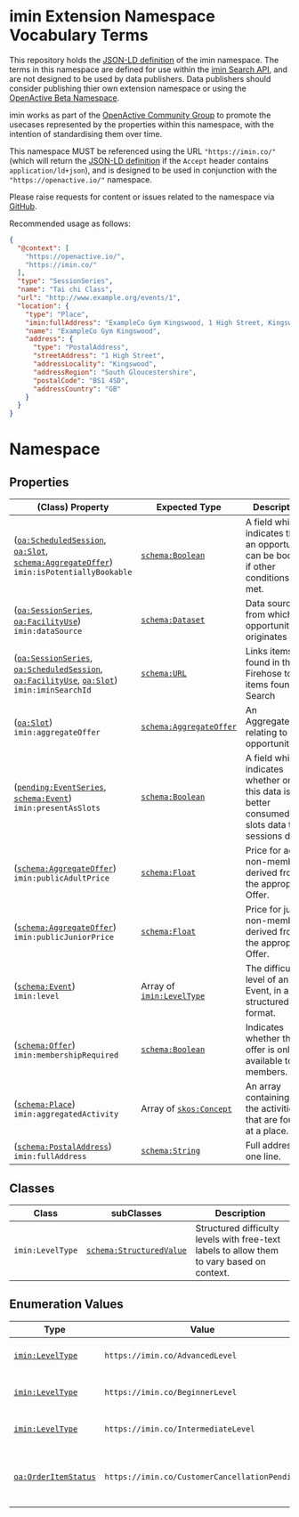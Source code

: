 # imin Extension Namespace Vocabulary Terms

This repository holds the [JSON-LD definition](https://ns.imin.co/imin.jsonld) of the imin namespace. The terms in this namespace are defined for use within the [imin Search API](https://docs.imin.co), and are not designed to be used by data publishers. Data publishers should consider publishing thier own extension namespace or using the [OpenActive Beta Namespace](https://www.openactive.io/ns-beta/).

imin works as part of the [OpenActive Community Group](https://www.w3.org/community/openactive) to promote the usecases represented by the properties within this namespace, with the intention of standardising them over time.

This namespace MUST be referenced using the URL `"https://imin.co/"` (which will return the [JSON-LD definition](https://ns.imin.co/imin.jsonld) if the `Accept` header contains `application/ld+json`), and is designed to be used in conjunction with the `"https://openactive.io/"` namespace.

Please raise requests for content or issues related to the namespace via [GitHub](https://github.com/imin-ltd/extension-namespace/issues). 

Recommended usage as follows:
```json
{
  "@context": [
    "https://openactive.io/",
    "https://imin.co/"
  ],
  "type": "SessionSeries",
  "name": "Tai chi Class",
  "url": "http://www.example.org/events/1",
  "location": {
    "type": "Place",
    "imin:fullAddress": "ExampleCo Gym Kingswood, 1 High Street, Kingswood, South Gloucestershire, BS1 4SD",
    "name": "ExampleCo Gym Kingswood",
    "address": {
      "type": "PostalAddress",
      "streetAddress": "1 High Street",
      "addressLocality": "Kingswood",
      "addressRegion": "South Gloucestershire",
      "postalCode": "BS1 4SD",
      "addressCountry": "GB"
    }
  }
}
```

# Namespace



## Properties

| (Class) Property    |  Expected Type  | Description                                                         |
|---------------------|-----------------|---------------------------------------------------------------------|
| <a name="isPotentiallyBookable"></a> ([`oa:ScheduledSession`](https://openactive.io/ScheduledSession), [`oa:Slot`](https://openactive.io/Slot), [`schema:AggregateOffer`](https://schema.org/AggregateOffer)) <br/>  `imin:isPotentiallyBookable` | [`schema:Boolean`](https://schema.org/Boolean) | A field which indicates that an opportunity can be booked if other conditions are met. |
| <a name="dataSource"></a> ([`oa:SessionSeries`](https://openactive.io/SessionSeries), [`oa:FacilityUse`](https://openactive.io/FacilityUse)) <br/>  `imin:dataSource` | [`schema:Dataset`](https://schema.org/Dataset) | Data source from which the opportunity originates |
| <a name="iminSearchId"></a> ([`oa:SessionSeries`](https://openactive.io/SessionSeries), [`oa:ScheduledSession`](https://openactive.io/ScheduledSession), [`oa:FacilityUse`](https://openactive.io/FacilityUse), [`oa:Slot`](https://openactive.io/Slot)) <br/>  `imin:iminSearchId` | [`schema:URL`](https://schema.org/URL) | Links items found in the Firehose to items found in Search |
| <a name="aggregateOffer"></a> ([`oa:Slot`](https://openactive.io/Slot)) <br/>  `imin:aggregateOffer` | [`schema:AggregateOffer`](https://schema.org/AggregateOffer) | An AggregateOffer relating to the opportunity. |
| <a name="presentAsSlots"></a> ([`pending:EventSeries`](http://pending.schema.org/EventSeries), [`schema:Event`](https://schema.org/Event)) <br/>  `imin:presentAsSlots` | [`schema:Boolean`](https://schema.org/Boolean) | A field which indicates whether or not this data is better consumed as slots data than sessions data. |
| <a name="publicAdultPrice"></a> ([`schema:AggregateOffer`](https://schema.org/AggregateOffer)) <br/>  `imin:publicAdultPrice` | [`schema:Float`](https://schema.org/Float) | Price for adult non-members derived from the appropriate Offer. |
| <a name="publicJuniorPrice"></a> ([`schema:AggregateOffer`](https://schema.org/AggregateOffer)) <br/>  `imin:publicJuniorPrice` | [`schema:Float`](https://schema.org/Float) | Price for junior non-members derived from the appropriate Offer. |
| <a name="level"></a> ([`schema:Event`](https://schema.org/Event)) <br/>  `imin:level` | Array of [`imin:LevelType`](https://imin.co/LevelType) | The difficulty level of an Event, in a structured format. |
| <a name="membershipRequired"></a> ([`schema:Offer`](https://schema.org/Offer)) <br/>  `imin:membershipRequired` | [`schema:Boolean`](https://schema.org/Boolean) | Indicates whether this offer is only available to members. |
| <a name="aggregatedActivity"></a> ([`schema:Place`](https://schema.org/Place)) <br/>  `imin:aggregatedActivity` | Array of [`skos:Concept`](http://www.w3.org/2004/02/skos/core#Concept) | An array containing all the activities that are found at a place. |
| <a name="fullAddress"></a> ([`schema:PostalAddress`](https://schema.org/PostalAddress)) <br/>  `imin:fullAddress` | [`schema:String`](https://schema.org/String) | Full address in one line. |



## Classes

| Class                      | subClasses | Description                                                                                 |
|----------------------------|------------|---------------------------------------------------------------------------------------------|
| <a name="LevelType"></a> `imin:LevelType` | [`schema:StructuredValue`](https://schema.org/StructuredValue) | Structured difficulty levels with free-text labels to allow them to vary based on context. |



## Enumeration Values

| Type          | Value    | Description                                                                    |
|---------------|----------|--------------------------------------------------------------------------------|
| [`imin:LevelType`](https://imin.co/LevelType) | <a name="AdvancedLevel"></a> `https://imin.co/AdvancedLevel` | Advanced difficulty level |
| [`imin:LevelType`](https://imin.co/LevelType) | <a name="BeginnerLevel"></a> `https://imin.co/BeginnerLevel` | Beginner difficulty level |
| [`imin:LevelType`](https://imin.co/LevelType) | <a name="IntermediateLevel"></a> `https://imin.co/IntermediateLevel` | Intermediate difficulty level |
| [`oa:OrderItemStatus`](https://openactive.io/OrderItemStatus) | <a name="CustomerCancellationPending"></a> `https://imin.co/CustomerCancellationPending` | Customer cancellation pending but not yet complete |

